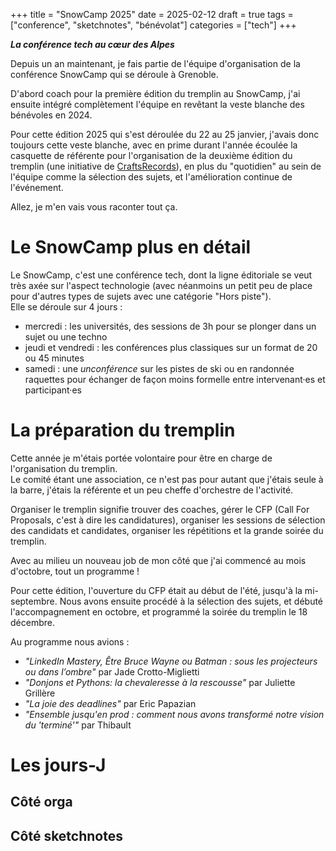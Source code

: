 +++
title = "SnowCamp 2025"
date = 2025-02-12
draft = true
tags = ["conference", "sketchnotes", "bénévolat"]
categories = ["tech"]
+++

**_La conférence tech au cœur des Alpes_**

Depuis un an maintenant, je fais partie de l'équipe d'organisation de la conférence SnowCamp qui se déroule à Grenoble.  

D'abord coach pour la première édition du tremplin au SnowCamp, j'ai ensuite intégré complètement l'équipe en revêtant la veste blanche des bénévoles en 2024.  

Pour cette édition 2025 qui s'est déroulée du 22 au 25 janvier, j'avais donc toujours cette veste blanche, avec en prime durant l'année écoulée la casquette de référente pour l'organisation de la deuxième édition du tremplin (une initiative de [CraftsRecords](https://craftsrecords.org/)), en plus du "quotidien" au sein de l'équipe comme la sélection des sujets, et l'amélioration continue de l'événement.  

Allez, je m'en vais vous raconter tout ça.

# Le SnowCamp plus en détail

Le SnowCamp, c'est une conférence tech, dont la ligne éditoriale se veut très axée sur l'aspect technologie (avec néanmoins un petit peu de place pour d'autres types de sujets avec une catégorie "Hors piste").  
Elle se déroule sur 4 jours :  
- mercredi : les universités, des sessions de 3h pour se plonger dans un sujet ou une techno  
- jeudi et vendredi : les conférences plus classiques sur un format de 20 ou 45 minutes  
- samedi : une _unconférence_ sur les pistes de ski ou en randonnée raquettes pour échanger de façon moins formelle entre intervenant·es et participant·es

# La préparation du tremplin

Cette année je m'étais portée volontaire pour être en charge de l'organisation du tremplin.  
Le comité étant une association, ce n'est pas pour autant que j'étais seule à la barre, j'étais la référente et un peu cheffe d'orchestre de l'activité.  

Organiser le tremplin signifie trouver des coaches, gérer le CFP (Call For Proposals, c'est à dire les candidatures), organiser les sessions de sélection des candidats et candidates, organiser les répétitions et la grande soirée du tremplin.  

Avec au milieu un nouveau job de mon côté que j'ai commencé au mois d'octobre, tout un programme !  

Pour cette édition, l'ouverture du CFP était au début de l'été, jusqu'à la mi-septembre. Nous avons ensuite procédé à la sélection des sujets, et débuté l'accompagnement en octobre, et programmé la soirée du tremplin le 18 décembre.

Au programme nous avions :  
- *"LinkedIn Mastery, Être Bruce Wayne ou Batman : sous les projecteurs ou dans l’ombre"* par Jade Crotto-Miglietti  
- *"Donjons et Pythons: la chevaleresse à la rescousse"* par Juliette Grillère  
- *"La joie des deadlines"* par Eric Papazian  
- *"Ensemble jusqu'en prod : comment nous avons transformé notre vision du 'terminé'"* par Thibault


# Les jours-J

## Côté orga

## Côté sketchnotes